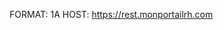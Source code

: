 FORMAT: 1A
HOST: https://rest.monportailrh.com

<!-- include(introduction.md) -->

<!-- include(search/index.md) -->
<!-- include(document-generation/index.md) -->
<!-- include(document-templates/index.md) -->
<!-- include(company/index.md) -->
<!-- include(category/index.md) -->
<!-- include(sensitivity/index.md) -->
<!-- include(domain/index.md) -->
<!-- include(pso-type/index.md) -->
<!-- include(resources/index.md) -->
<!-- include(field/index.md) -->
<!-- include(field-value/index.md) -->
<!-- include(file/index.md) -->
<!-- include(news/index.md) -->
<!-- include(assignment-data/index.md) -->
<!-- include(widget/index.md) -->
<!-- include(triggers/index.md) -->
<!-- include(operators/index.md) -->
<!-- include(actions/index.md) -->
<!-- include(chats/index.md) -->
<!-- include(connector-builder/index.md) -->
<!-- include(group/index.md) -->
<!-- include(language/index.md) -->
<!-- include(me/index.md) -->
<!-- include(modules/index.md) -->
<!-- include(idea/index.md) -->

<!-- include(data_structures.md) -->
